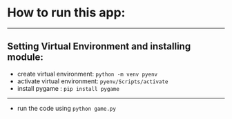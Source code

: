 # How to run this app:
---


## Setting Virtual Environment and installing module:

- create virtual environment: `python -m venv pyenv`
- activate virtual environment: `pyenv/Scripts/activate`
- install pygame : `pip install pygame`
---

- run the code using `python game.py`

